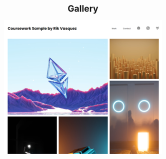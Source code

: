 # <div align="center" style="border-bottom: none"> Gallery </div>


<div align="center">
<img src="GalleryShot.png" width="800">
</div>

